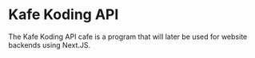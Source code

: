 # Kafe Koding API

The Kafe Koding API cafe is a program that will later be used for website backends using Next.JS.